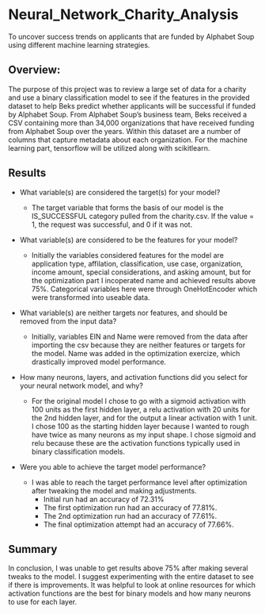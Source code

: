 # Neural_Network_Charity_Analysis
To uncover success trends on applicants that are funded by Alphabet Soup using different machine learning strategies.

## Overview:
The purpose of this project was to review a large set of data for a charity and use a binary classification model to see if the features in the provided dataset to help Beks predict whether applicants will be successful if funded by Alphabet Soup. From Alphabet Soup’s business team, Beks received a CSV containing more than 34,000 organizations that have received funding from Alphabet Soup over the years. Within this dataset are a number of columns that capture metadata about each organization.  For the machine learning part, tensorflow will be utilized along with scikitlearn.

## Results
- What variable(s) are considered the target(s) for your model?

  - The target variable that forms the basis of our model is the IS_SUCCESSFUL category pulled from the charity.csv.  If the value = 1, the request was successful, and 0 if it was not.

- What variable(s) are considered to be the features for your model?
  - Initially the variables considered features for the model are application type, affilation, classification, use case, organization, income amount, special considerations, and asking amount, but for the optimization part I incoperated name and achieved results above 75%.  Categorical variables here were through OneHotEncoder which were transformed into useable data.
  
- What variable(s) are neither targets nor features, and should be removed from the input data? 
  - Initially, variables EIN and Name were removed from the data after importing the csv because they are neither features or targets for the model. Name was added in the optimization exercize, which drastically improved model performance.
  
- How many neurons, layers, and activation functions did you select for your neural network model, and why?
  - For the original model I chose to go with a sigmoid activation with 100 units as the first hidden layer, a relu activation with 20 units for the 2nd hidden layer, and for the output a linear activation with 1 unit.  I chose 100 as the starting hidden layer because I wanted to rough have twice as many neurons as my input shape.  I chose sigmoid and relu because these are the activation functions typically used in binary classification models.
  
- Were you able to achieve the target model performance?
  - I was able to reach the target performance level after optimization after tweaking the model and making adjustments.
    - Initial run had an accuracy of 72.31%
    - The first optimization run had an accuracy of 77.81%.
    - The 2nd optimization run had an accuracy of 77.61%.
    - The final optimization attempt had an accuracy of 77.66%.

## Summary

In conclusion, I was unable to get results above 75% after making several tweaks to the model. I suggest experimenting with the entire dataset to see if there is improvements. It was helpful to look at online resources for which activation functions are the best for binary models and how many neurons to use for each layer.
